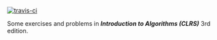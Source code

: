 [![travis-ci](https://travis-ci.org/CyberZHG/CLRS.svg)](https://travis-ci.org/CyberZHG/CLRS)

Some exercises and problems in __*Introduction to Algorithms (CLRS)*__ 3rd edition.
